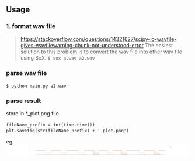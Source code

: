 ## Usage
### 1. format wav file
> https://stackoverflow.com/questions/14321627/scipy-io-wavfile-gives-wavfilewarning-chunk-not-understood-error
> The easiest solution to this problem is to convert the wav file into other wav file using SoX.
`$ sox a.wav a2.wav`

### parse wav file 
`$ python main.py a2.wav`


### parse result
store in \*\_plot.png file.
```
fileName_prefix = int(time.time())
plt.savefig(str(fileName_prefix) + '_plot.png')
```

eg. ![png1](1695116877_plot.png)
